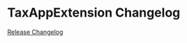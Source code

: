# TaxAppExtension Changelog

[Release Changelog](https://github.com/spryker/tax-app-extension/releases)
